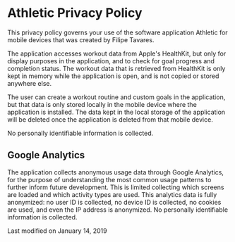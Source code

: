 # Athletic Privacy Policy

This privacy policy governs your use of the software application Athletic for mobile devices that was created by Filipe Tavares.

The application accesses workout data from Apple's HealthKit, but only for display purposes in the application, and to check for goal progress and completion status. The workout data that is retrieved from HealthKit is only kept in memory while the application is open, and is not copied or stored anywhere else.

The user can create a workout routine and custom goals in the application, but that data is only stored locally in the mobile device where the application is installed. The data kept in the local storage of the application will be deleted once the application is deleted from that mobile device.

No personally identifiable information is collected.

## Google Analytics

The application collects anonymous usage data through Google Analytics, for the purpose of understanding the most common usage patterns to further inform future development. This is limited collecting which screens are loaded and which activity types are used. This analytics data is fully anonymized: no user ID is collected, no device ID is collected, no cookies are used, and even the IP address is anonymized. No personally identifiable information is collected.


Last modified on January 14, 2019
